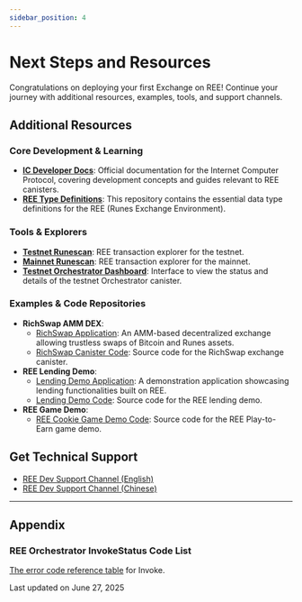 ```yaml
---
sidebar_position: 4
---
```


# Next Steps and Resources

Congratulations on deploying your first Exchange on REE! Continue your journey with additional resources, examples, tools, and support channels.

## Additional Resources

### Core Development & Learning
* **[IC Developer Docs](https://internetcomputer.org/docs/home)**: Official documentation for the Internet Computer Protocol, covering development concepts and guides relevant to REE canisters.
* **[REE Type Definitions](https://github.com/octopus-network/ree-types)**: This repository contains the essential data type definitions for the REE (Runes Exchange Environment).

### Tools & Explorers
* **[Testnet Runescan](https://testnet.runescan.net/)**: REE transaction explorer for the testnet.
* **[Mainnet Runescan](https://runescan.net/)**: REE transaction explorer for the mainnet.
* **[Testnet Orchestrator Dashboard](https://dashboard.internetcomputer.org/canister/hvyp5-5yaaa-aaaao-qjxha-cai)**: Interface to view the status and details of the testnet Orchestrator canister.

### Examples & Code Repositories
* **RichSwap AMM DEX**:
    * [RichSwap Application](https://richswap.io): An AMM-based decentralized exchange allowing trustless swaps of Bitcoin and Runes assets.
    * [RichSwap Canister Code](https://github.com/octopus-network/richswap-canister): Source code for the RichSwap exchange canister.
* **REE Lending Demo**:
    * [Lending Demo Application](https://ree-lending-demo.vercel.app/): A demonstration application showcasing lending functionalities built on REE.
    * [Lending Demo Code](https://github.com/octopus-network/ree-lending-demo): Source code for the REE lending demo.
* **REE Game Demo**:
    * [REE Cookie Game Demo Code](https://github.com/octopus-network/ree-game-demo): Source code for the REE Play-to-Earn game demo.

## Get Technical Support
* [REE Dev Support Channel (English)](https://oc.app/community/o5uz6-dqaaa-aaaar-bhnia-cai/channel/3944635384)
* [REE Dev Support Channel (Chinese)](https://oc.app/community/o5uz6-dqaaa-aaaar-bhnia-cai/channel/2543618207)

---

## Appendix
### REE Orchestrator InvokeStatus Code List
[The error code reference table](https://docs.google.com/spreadsheets/d/1ATD-9-yRE41HbMyAQ5s7twzgHyMx0v1K4kxPWHHRR1Y/edit?usp=sharing) for Invoke.



Last updated on June 27, 2025